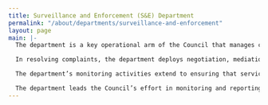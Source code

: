 ```yaml
---
title: Surveillance and Enforcement (S&E) Department
permalink: "/about/departments/surveillance-and-enforcement"
layout: page
main: |-
  The department is a key operational arm of the Council that manages complaint resolution, surveillance and enforcement activities. It is responsible for the withdrawal of unwholesome, fake, substandard and hazardous products from the market-place.

  In resolving complaints, the department deploys negotiation, mediation, conciliation and investigation. As part of the outcome of complaint resolution, beyond modifying behaviour, the department secures remedies for consumers, such as compensation, repair, replacements or refund, where applicable.

  The department’s monitoring activities extend to ensuring that service providers and producers do not engage in misleading advertisements, deceitful sales promotions and that they make sufficient disclosures. The department is responsible for assessing and approving sales promotions, and evaluating their conduct during and after conclusion or when consumers complain.

  The department leads the Council’s effort in monitoring and reporting market trends. It also recommends erring products and service providers for escalated actions, including Summons and Orders of the Council. The key interface between operational departments and sector specific regulators is the Surveillance and Enforcement Department.
---
```


